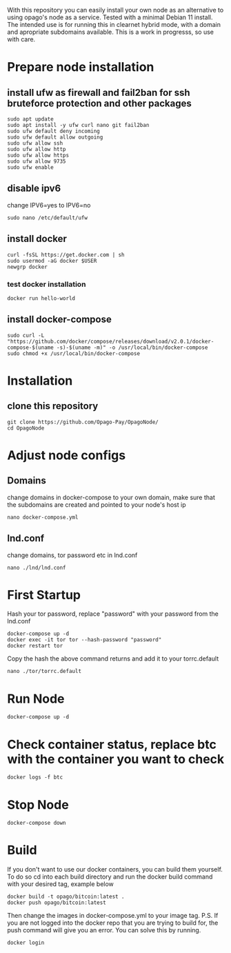 With this repository you can easily install your own node as an alternative to using opago's node as a service. Tested with a minimal Debian 11 install. The intended use is for running this in clearnet hybrid mode, with a domain and apropriate subdomains available. This is a work in progresss, so use with care.

# Prepare node installation
## install ufw as firewall and fail2ban for ssh bruteforce protection and other packages
```
sudo apt update
sudo apt install -y ufw curl nano git fail2ban
sudo ufw default deny incoming
sudo ufw default allow outgoing
sudo ufw allow ssh
sudo ufw allow http
sudo ufw allow https
sudo ufw allow 9735
sudo ufw enable
```
## disable ipv6
change IPV6=yes to IPV6=no
```
sudo nano /etc/default/ufw
```
## install docker
```
curl -fsSL https://get.docker.com | sh
sudo usermod -aG docker $USER
newgrp docker
```
### test docker installation
```
docker run hello-world
```
## install docker-compose
```
sudo curl -L "https://github.com/docker/compose/releases/download/v2.0.1/docker-compose-$(uname -s)-$(uname -m)" -o /usr/local/bin/docker-compose
sudo chmod +x /usr/local/bin/docker-compose
```

# Installation
## clone this repository
```
git clone https://github.com/Opago-Pay/OpagoNode/
cd OpagoNode
```
# Adjust node configs
## Domains
change domains  in docker-compose to your own domain, make sure that the subdomains are created and pointed to your node's host ip
```
nano docker-compose.yml
```
## lnd.conf
change domains, tor password etc in lnd.conf
```
nano ./lnd/lnd.conf
```
# First Startup
Hash your tor password, replace "password" with your password from the lnd.conf
```
docker-compose up -d
docker exec -it tor tor --hash-password "password"
docker restart tor
```
Copy the hash the above command returns and add it to your torrc.default
```
nano ./tor/torrc.default
```
# Run Node
```
docker-compose up -d
```
# Check container status, replace btc with the container you want to check
```
docker logs -f btc
```
# Stop Node
```
docker-compose down
```
# Build
If you don't want to use our docker containers, you can build them yourself. To do so cd into each build directory and run the docker build command with your desired tag, example below
```
docker build -t opago/bitcoin:latest .
docker push opago/bitcoin:latest
```
Then change the images in docker-compose.yml to your image tag.
P.S. If you are not logged into the docker repo that you are trying to build for, the push command will give you an error. You can solve this by running.  
```
docker login
```
